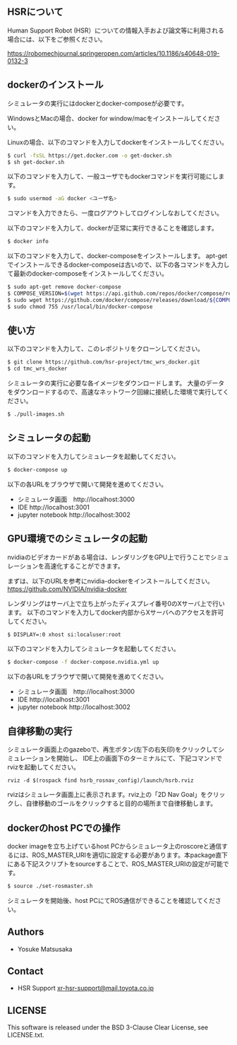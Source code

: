 HSRについて
-------------------

Human Support Robot (HSR）についての情報入手および論文等に利用される場合には、以下をご参照ください。

https://robomechjournal.springeropen.com/articles/10.1186/s40648-019-0132-3

dockerのインストール
-------------------

シミュレータの実行にはdockerとdocker-composeが必要です。

WindowsとMacの場合、docker for window/macをインストールしてください。

Linuxの場合、以下のコマンドを入力してdockerをインストールしてください。

```sh
$ curl -fsSL https://get.docker.com -o get-docker.sh
$ sh get-docker.sh
```

以下のコマンドを入力して、一般ユーザでもdockerコマンドを実行可能にします。

```sh
$ sudo usermod -aG docker <ユーザ名>
```

コマンドを入力できたら、一度ログアウトしてログインしなおしてください。

以下のコマンドを入力して、dockerが正常に実行できることを確認します。

```sh
$ docker info
```

以下のコマンドを入力して、docker-composeをインストールします。
apt-getでインストールできるdocker-composeは古いので、以下の各コマンドを入力して最新のdocker-composeをインストールしてください。

```sh
$ sudo apt-get remove docker-compose
$ COMPOSE_VERSION=$(wget https://api.github.com/repos/docker/compose/releases/latest -O - | grep 'tag_name' | cut -d\" -f4)
$ sudo wget https://github.com/docker/compose/releases/download/${COMPOSE_VERSION}/docker-compose-`uname -s`-`uname -m` -O /usr/local/bin/docker-compose
$ sudo chmod 755 /usr/local/bin/docker-compose
```

使い方
-----

以下のコマンドを入力して、このレポジトリをクローンしてください。

```sh
$ git clone https://github.com/hsr-project/tmc_wrs_docker.git
$ cd tmc_wrs_docker
```

シミュレータの実行に必要な各イメージをダウンロードします。
大量のデータをダウンロードするので、高速なネットワーク回線に接続した環境で実行してください。

```sh
$ ./pull-images.sh
```

シミュレータの起動
---------------

以下のコマンドを入力してシミュレータを起動してください。

```sh
$ docker-compose up
```

以下の各URLをブラウザで開いて開発を進めてください。

- シミュレータ画面　http://localhost:3000
- IDE http://localhost:3001
- jupyter notebook http://localhost:3002

GPU環境でのシミュレータの起動
-------------------------

nvidiaのビデオカードがある場合は、レンダリングをGPU上で行うことでシミュレーションを高速化することができます。

まずは、以下のURLを参考にnvidia-dockerをインストールしてください。
https://github.com/NVIDIA/nvidia-docker

レンダリングはサーバ上で立ち上がったディスプレイ番号0のXサーバ上で行います。
以下のコマンドを入力してdocker内部からXサーバへのアクセスを許可してください。
```sh
$ DISPLAY=:0 xhost si:localuser:root
```

以下のコマンドを入力してシミュレータを起動してください。

```sh
$ docker-compose -f docker-compose.nvidia.yml up
```

以下の各URLをブラウザで開いて開発を進めてください。

- シミュレータ画面　http://localhost:3000
- IDE http://localhost:3001
- jupyter notebook http://localhost:3002

自律移動の実行
---------------

シミュレータ画面上のgazeboで、再生ボタン(左下の右矢印)をクリックしてシミュレーションを開始し、
IDE上の画面下のターミナルにて、下記コマンドでrvizを起動してください。

```
rviz -d $(rospack find hsrb_rosnav_config)/launch/hsrb.rviz
```

rvizはシミュレータ画面上に表示されます。rviz上の「2D Nav Goal」をクリックし、自律移動のゴールをクリックすると目的の場所まで自律移動します。

dockerのhost PCでの操作
---------------

docker imageを立ち上げているhost PCからシミュレータ上のroscoreと通信するには、ROS_MASTER_URIを適切に設定する必要があります。本package直下にある下記スクリプトをsourceすることで、ROS_MASTER_URIの設定が可能です。
```sh
$ source ./set-rosmaster.sh
```
シミュレータを開始後、host PCにてROS通信ができることを確認してください。

Authors
---------------
 * Yosuke Matsusaka

Contact
---------------
 * HSR Support <xr-hsr-support@mail.toyota.co.jp>

LICENSE
---------------
This software is released under the BSD 3-Clause Clear License, see LICENSE.txt.
